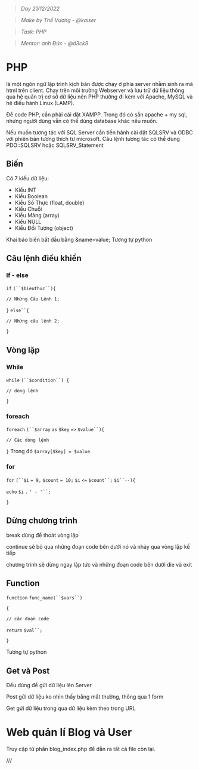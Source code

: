 
> *Day 21/12/2022*

> *Make by Thế Vương - @kaiser*

> *Task: PHP*	

> *Mentor: anh Đức - @d3ck9*

# PHP 
là một ngôn ngữ lập trình kịch bản được chạy ở phía server nhằm sinh ra mã html trên client. Chạy trên môi trường Webserver và lưu trữ dữ liệu thông qua hệ quản trị cơ sở dữ liệu nên PHP thường đi kèm với Apache, MySQL và hệ điều hành Linux (LAMP).

Để code PHP, cần phải cài đặt XAMPP. Trong đó có sẵn apache + my sql, nhưng người dùng vẫn có thể dùng database khác nếu muốn. 

Nếu muốn tương tác với SQL Server cần tiến hành cài đặt SQLSRV và ODBC với phiên bản tương thích từ microsoft. Câu lệnh tương tác có thể dùng PDO::SQLSRV hoặc SQLSRV_Statement 

## Biến
Có 7 kiểu dữ liệu: 
-   Kiểu INT
-   Kiểu Boolean
-   Kiểu Số Thực (float, double)
-   Kiểu Chuỗi
-   Kiểu Mảng (array)
-   Kiểu NULL
-   Kiểu Đối Tượng (object)

Khai báo biến bắt đầu bằng &name=value;
Tương tự python

## Câu lệnh điều khiển
### If - else

`if` `(``$bieuthuc``){`

`// Những Câu Lệnh 1;`

`}` `else``{`

`// Những câu lệnh 2;`

`}`

## Vòng lặp
### While
`while` `(``$condition``) {`

`// dòng lệnh`

`}`

### foreach
`foreach` `(``$array` `as` `$key` `=>` `$value``){`

`// Các dòng lệnh`

`}`
Trong đó `$array[$key] = $value`

### for
`for` `(``$i` `= 9,` `$count` `= 10;` `$i` `<=` `$count``;` `$i``--){`

`echo` `$i` `.` `' - '``;`

`}`

## Dừng chương trình
break dùng để thoát vòng lặp

continue sẽ bỏ qua những đoạn code bên dưới nó và nhảy qua vòng lặp kế tiếp

chương trình sẽ dừng ngay lập tức và những đoạn code bên dưới die và exit

## Function 

`function` `func_name(``$vars``)`

`{`

`// các đoạn code`

`return` `$val``;`

`}`

Tương tự python

## Get và Post
Đều dùng để gửi dữ liệu lên Server

Post gửi dữ liệu ko nhìn thấy bằng mắt thường, thông qua 1 form

Get gửi dữ liệu trong qua dữ liệu kèm theo trong URL

# Web quản lí Blog và User
Truy cập từ phần blog_index.php để dẫn ra tất cả file còn lại. 

///







